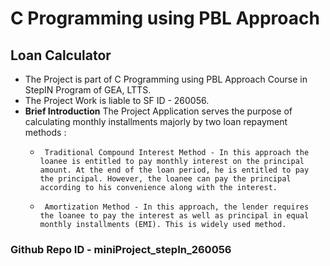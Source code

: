 # C Programming using PBL Approach

## **Loan Calculator**
- The Project is part of C Programming using PBL Approach Course in StepIN Program of GEA, LTTS.
- The Project Work is liable to SF ID - 260056.
- **Brief Introduction** 
    The Project Application serves the purpose of calculating monthly installments majorly by two loan repayment methods :
    -      Traditional Compound Interest Method - In this approach the loanee is entitled to pay monthly interest on the principal amount. At the end of the loan period, he is entitled to pay the principal. However, the loanee can pay the principal according to his convenience along with the interest.
    -      Amortization Method - In this approach, the lender requires the loanee to pay the interest as well as principal in equal monthly installments (EMI). This is widely used method.

### Github Repo ID - miniProject_stepIn_260056